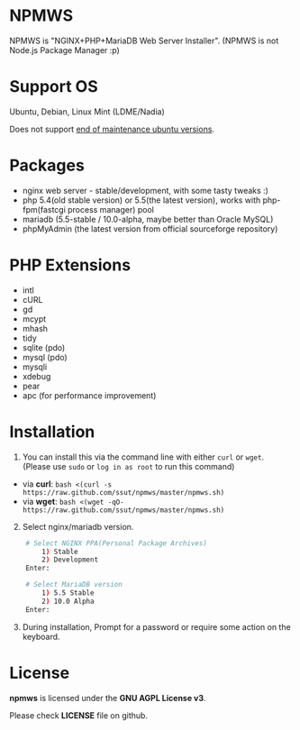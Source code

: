 # NPMWS

NPMWS is "NGINX+PHP+MariaDB Web Server Installer".
(NPMWS is not Node.js Package Manager :p)

# Support OS

Ubuntu, Debian, Linux Mint (LDME/Nadia)

Does not support [end of maintenance ubuntu versions](http://www.ubuntu.com/info/release-end-of-life).

# Packages

* nginx web server - stable/development, with some tasty tweaks :)
* php 5.4(old stable version) or 5.5(the latest version), works with php-fpm(fastcgi process manager) pool
* mariadb (5.5-stable / 10.0-alpha, maybe better than Oracle MySQL)
* phpMyAdmin (the latest version from official sourceforge repository)

# PHP Extensions

* intl
* cURL
* gd
* mcypt
* mhash
* tidy
* sqlite (pdo)
* mysql (pdo)
* mysqli
* xdebug
* pear
* apc (for performance improvement)

# Installation

1. You can install this via the command line with either `curl` or `wget`. (Please use `sudo` or `log in as root` to run this command)
* via **curl**: 
 `bash <(curl -s https://raw.github.com/ssut/npmws/master/npmws.sh)`
* via **wget**: 
 `bash <(wget -qO- https://raw.github.com/ssut/npmws/master/npmws.sh)`

2. Select nginx/mariadb version.
```bash
	# Select NGINX PPA(Personal Package Archives)
		1) Stable
		2) Development
	Enter: 

	# Select MariaDB version
		1) 5.5 Stable
		2) 10.0 Alpha
	Enter: 
```

3. During installation, Prompt for a password or require some action on the keyboard.

# License

**npmws** is licensed under the **GNU AGPL License v3**.

Please check **LICENSE** file on github.

